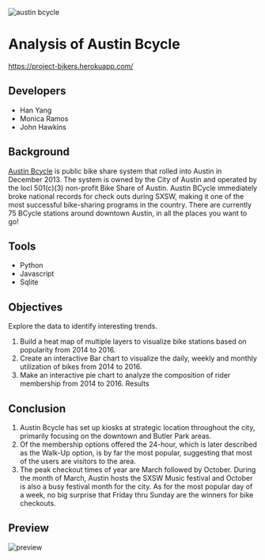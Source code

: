 ![austin bcycle](https://www.open-austin.org/assets/images/austin-b-cycle.png)
# Analysis of Austin Bcycle
https://project-bikers.herokuapp.com/
## Developers
* Han Yang 
* Monica Ramos
* John Hawkins
## Background
[Austin Bcycle](https://austin.bcycle.com/) is public bike share system that rolled into Austin in December 2013. The system is owned by the City of Austin and operated by the locl 501(c)(3) non-profit Bike Share of Austin. Austin BCycle immediately broke national records for check outs during SXSW, making it one of the most successful bike-sharing programs in the country. There are currently 75 BCycle stations around downtown Austin, in all the places you want to go!
## Tools 
* Python
* Javascript
* Sqlite
## Objectives
Explore the data to identify interesting trends. 
1. Build a heat map of multiple layers to visualize bike stations based on popularity from 2014 to 2016.
2. Create an interactive Bar chart to visualize the daily, weekly and monthly utilization of bikes from 2014 to 2016.
3. Make an interactive pie chart to analyze the composition of rider membership from 2014 to 2016.
Results

## Conclusion
1. Austin Bcycle has set up kiosks at strategic location throughout the city, primarily focusing on the downtown and Butler Park areas.
2. Of the membership options offered the 24-hour, which is later described as the Walk-Up option, is by far the most popular, suggesting that most of the users are visitors to the area.
3. The peak checkout times of year are March followed by October. During the month of March, Austin hosts the SXSW Music festival and October is also a busy festival month for the city. As for the most popular day of a week, no big surprise that Friday thru Sunday are the winners for bike checkouts.
## Preview
![preview](preview.png)
